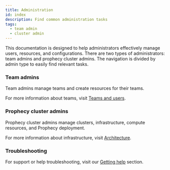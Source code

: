 ```yaml
---
title: Administration
id: index
description: Find common administration tasks
tags:
  - team admin
  - cluster admin
---
```


This documentation is designed to help administrators effectively manage users, resources, and configurations. There are two types of administrators: team admins and prophecy cluster admins. The navigation is divided by admin type to easily find relevant tasks.

### Team admins

Team admins manage teams and create resources for their teams.

For more information about teams, visit [Teams and users](docs/administration/teamuser.md).

### Prophecy cluster admins

Prophecy cluster admins manage clusters, infrastructure, compute resources, and Prophecy deployment.

For more information about infrastructure, visit [Architecture](docs/administration/architecture.md).

### Troubleshooting

For support or help troubleshooting, visit our [Getting help](/getting-help) section.
